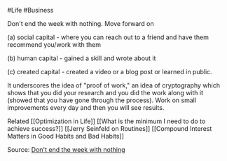 #Life #Business 

Don't end the week with nothing. Move forward on 

(a) social capital - where you can reach out to a friend and have them recommend you/work with them 

(b) human capital - gained a skill and wrote about it 

(c) created capital - created a video or a blog post or learned in public. 

It underscores the idea of "proof of work," an idea of cryptography which shows that you did your research and you did the work along with it (showed that you have gone through the process). Work on small improvements every day and then you will see results. 

Related
[[Optimization in Life]]
[[What is the minimum I need to do to achieve success?]]
[[Jerry Seinfeld on Routines]]
[[Compound Interest Matters in Good Habits and Bad Habits]]


Source: [Don't end the week with nothing](https://training.kalzumeus.com/newsletters/archive/do-not-end-the-week-with-nothing)